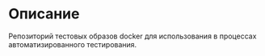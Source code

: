 # Описание

Репозиторий тестовых образов docker для использования в процессах автоматизированного тестирования.
